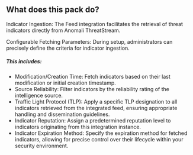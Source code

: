## What does this pack do?
Indicator Ingestion: The Feed integration facilitates the retrieval of threat indicators directly from Anomali ThreatStream.

Configurable Fetching Parameters: During setup, administrators can precisely define the criteria for indicator ingestion.
##### This includes:
- Modification/Creation Time: Fetch indicators based on their last modification or initial creation timestamp.
- Source Reliability: Filter indicators by the reliability rating of the intelligence source.
- Traffic Light Protocol (TLP): Apply a specific TLP designation to all indicators retrieved from the integrated feed, ensuring appropriate handling and dissemination guidelines.
- Indicator Reputation: Assign a predetermined reputation level to indicators originating from this integration instance.
- Indicator Expiration Method: Specify the expiration method for fetched indicators, allowing for precise control over their lifecycle within your security environment.